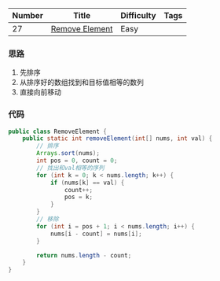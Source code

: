 | Number | Title | Difficulty | Tags |
|  ----  | ----  |    ----    |    ----    |
| 27  | [Remove Element](https://leetcode-cn.com/problems/remove-element/) |   Easy        |           |

### 思路

1. 先排序
2. 从排序好的数组找到和目标值相等的数列
3. 直接向前移动

### 代码

```java
public class RemoveElement {
    public static int removeElement(int[] nums, int val) {
        // 排序
        Arrays.sort(nums);
        int pos = 0, count = 0;
        // 找出和val相等的序列
        for (int k = 0; k < nums.length; k++) {
            if (nums[k] == val) {
                count++;
                pos = k;
            }
        }
        // 移除
        for (int i = pos + 1; i < nums.length; i++) {
            nums[i - count] = nums[i];
        }

        return nums.length - count;
    }
}
```